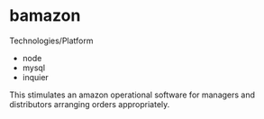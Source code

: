 # bamazon

Technologies/Platform
  - node
  - mysql
  - inquier
  
  This stimulates an amazon operational software for managers and distributors arranging orders appropriately. 

